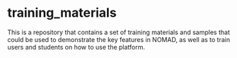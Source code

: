 # training_materials
This is a repository that contains a set of training materials and samples that could be used to demonstrate the key features in NOMAD, as well as to train users and students on how to use the platform.

